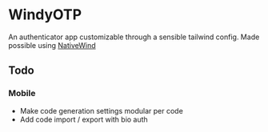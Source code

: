 # WindyOTP

An authenticator app customizable through a sensible tailwind config.
Made possible using [NativeWind](https://www.nativewind.dev/)

## Todo
### Mobile
- Make code generation settings modular per code
- Add code import / export with bio auth
